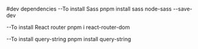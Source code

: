 #dev dependencies
--To install Sass
    pnpm install sass node-sass --save-dev

--To install React router
    pnpm i react-router-dom

--To install query-string
    pnpm install query-string
